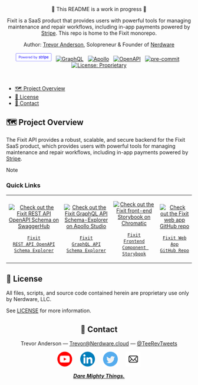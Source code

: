 <div align="center">

🚧 This README is a work in progress 🚧

Fixit is a SaaS product that provides users with powerful tools for managing maintenance and repair workflows, including in-app payments powered by [Stripe](https://stripe.com/). This repo is home to the Fixit monorepo.

Author: [Trevor Anderson](https://github.com/trevor-anderson), Solopreneur & Founder of [Nerdware](https://github.com/Nerdware-LLC)

[<img src=".github/assets/powered_by_Stripe_blurple.svg" height="22" style="position:relative;top:1px;" alt="Powered by Stripe" />](https://stripe.com/ "Check out Stripe")
&nbsp;
[![GraphQL][graphql-badge]](https://graphql.org/ "graphql.org")
&nbsp;
[![Apollo][apollo-badge]](https://www.apollographql.com/ "apollographql.com")
&nbsp;
[![OpenAPI][open-api-badge]](https://spec.openapis.org/oas/latest.html "spec.openapis.org/oas/latest")
&nbsp;
[![pre-commit][pre-commit-badge]](https://pre-commit.com "pre-commit.com")
&nbsp;
[![License: Proprietary][license-badge]](/LICENSE "View License")

<!--   BADGE LINKS   -->

[graphql-badge]: https://img.shields.io/badge/GraphQL-E10098.svg?logo=graphql&logoColor=E10098&labelColor=454545
[apollo-badge]: https://img.shields.io/badge/Apollo_Server_v4-311C87.svg?logo=apollo-graphql&labelColor=454545
[open-api-badge]: https://img.shields.io/badge/OpenAPI%20v3.1-609531?logo=openapiinitiative&labelColor=454545
[pre-commit-badge]: https://img.shields.io/badge/pre--commit-F8B424.svg?logo=pre-commit&logoColor=F8B424&labelColor=454545
[license-badge]: https://img.shields.io/badge/license-Proprietary-000080.svg?labelColor=454545

</div>
<br>

- [🗺️ Project Overview](#️-project-overview)
- [📝 License](#-license)
- [💬 Contact](#-contact)

## 🗺️ Project Overview

The Fixit API provides a robust, scalable, and secure backend for the Fixit SaaS product, which provides users with powerful tools for managing maintenance and repair workflows, including in-app payments powered by [Stripe](https://stripe.com/).

> [!NOTE]
>
> ### Quick Links
>
> <table align="center">
>   <tr>
>   <td align="center">
>
> [<img src="https://upload.wikimedia.org/wikipedia/commons/a/ab/Swagger-logo.png" width="70" alt="Check out the Fixit REST API OpenAPI Schema on SwaggerHub" />](https://app.swaggerhub.com/apis/Nerdware/Fixit "Check out the Fixit REST API OpenAPI Schema on SwaggerHub")
>
> [<code>Fixit REST API OpenAPI</code><br><code>Schema Explorer</code>](https://app.swaggerhub.com/apis/Nerdware/Fixit "Check out the Fixit REST API OpenAPI Schema on SwaggerHub")
>
>   </td>
>   <td align="center">
>
> [<img src="https://upload.wikimedia.org/wikipedia/commons/thumb/1/17/GraphQL_Logo.svg/220px-GraphQL_Logo.svg.png" width="70" alt="Check out the Fixit GraphQL API Schema-Explorer on Apollo Studio" />](https://studio.apollographql.com/public/fixit/variant/current "Check out the Fixit GraphQL API Schema-Explorer on Apollo Studio")
>
> [<code>Fixit GraphQL API</code><br><code>Schema Explorer</code>](https://studio.apollographql.com/public/fixit/variant/current "Check out the Fixit GraphQL API Schema-Explorer on Apollo Studio")
>
>   </td>
>   <td align="center">
>
> [<img src="https://avatars.githubusercontent.com/u/22632046?s=200&v=4" width="70" alt="Check out the Fixit front-end Storybook on Chromatic" />](https://main--659981450c81cefabec86fa2.chromatic.com "Check out the Fixit front-end Storybook on Chromatic")
>
> [<code>Fixit Frontend</code><br><code>Component Storybook</code>](https://main--659981450c81cefabec86fa2.chromatic.com "Check out the Fixit front-end Storybook on Chromatic")
>
>   </td>
>   <td align="center">
>
> [<img src="https://github.githubassets.com/assets/GitHub-Mark-ea2971cee799.png" width="70" alt="Check out the Fixit web app GitHub repo" />](https://github.com/Nerdware-LLC/fixit-web#readme "Check out the Fixit web app GitHub repo")
>
> [<code>Fixit Web App</code><br><code>GitHub Repo</code>](https://github.com/Nerdware-LLC/fixit-web#readme "Check out the Fixit web app GitHub repo")
>
>   </td>
>   </tr>
> </table>

## 📝 License

All files, scripts, and source code contained herein are proprietary use only by Nerdware, LLC.

See [LICENSE](/LICENSE) for more information.

<div align="center">

## 💬 Contact

Trevor Anderson — [Trevor@Nerdware.cloud](mailto:trevor@nerdware.cloud) — [@TeeRevTweets](https://twitter.com/teerevtweets)

[<img src="https://github.com/trevor-anderson/trevor-anderson/blob/main/assets/YouTube_icon_circle.svg" height="40" alt="Check out Nerdware on YouTube" />](https://www.youtube.com/@nerdware-io)
&emsp;
[<img src="https://github.com/trevor-anderson/trevor-anderson/blob/main/assets/LinkedIn_icon_circle.svg" height="40" alt="Trevor Anderson's LinkedIn" />](https://www.linkedin.com/in/meet-trevor-anderson/)
&emsp;
[<img src="https://github.com/trevor-anderson/trevor-anderson/blob/main/assets/Twitter_icon_circle.svg" height="40" alt="Trevor Anderson's Twitter" />](https://twitter.com/TeeRevTweets)
&emsp;
[<img src="https://github.com/trevor-anderson/trevor-anderson/blob/main/assets/email_icon_circle.svg" height="40" alt="Email Trevor Anderson" />](mailto:trevor@nerdware.cloud)

[**_Dare Mighty Things._**](https://www.youtube.com/watch?v=GO5FwsblpT8)

</div>
